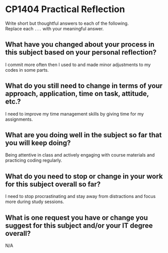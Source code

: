 # CP1404 Practical Reflection 

Write short but thoughtful answers to each of the following.  
Replace each `...` with your meaningful answer.

## What have you changed about your process in this subject based on your personal reflection?

I commit more often then I used to and made minor adjustments to my codes in some parts.

## What do you still need to change in terms of your approach, application, time on task, attitude, etc.?

I need to improve my time management skills by giving time for my assignments. 

## What are you doing well in the subject so far that you will keep doing?

Being attentive in class and actively engaging with course materials and practicing coding regularly. 

## What do you need to stop or change in your work for this subject overall so far?

I need to stop procrastinating and stay away from distractions and focus more during study sessions. 

## What is one request you have or change you suggest for this subject and/or your IT degree overall?

N/A 

